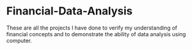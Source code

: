 # Financial-Data-Analysis
These are all the projects I have done to verify my understanding of financial concepts and to demonstrate the ability of data analysis using computer.
